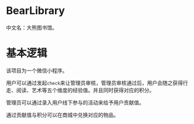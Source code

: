 # BearLibrary
中文名：大熊图书馆。



# 基本逻辑

该项目为一个微信小程序。

用户可以通过发起`check`来让管理员审核，管理员审核通过后，用户会随之获得行走、阅读、艺术等五个维度的经验值。并且同时获得对应的积分。

管理员可以通过录入用户线下参与的活动来给予用户贡献值。

通过贡献值与积分可以在商城中兑换对应的物品。

